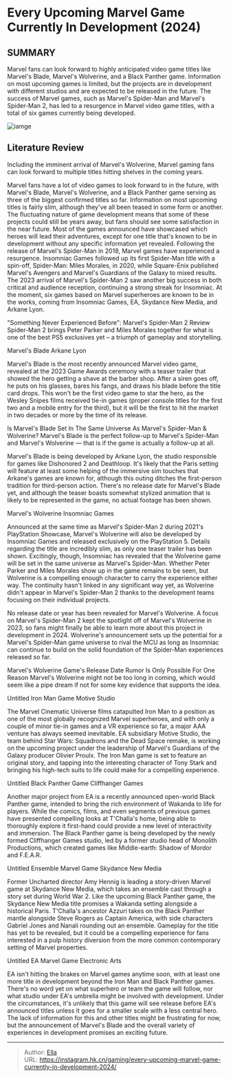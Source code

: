 # Every Upcoming Marvel Game Currently In Development (2024)


## SUMMARY 


 Marvel fans can look forward to highly anticipated video game titles like Marvel&#39;s Blade, Marvel&#39;s Wolverine, and a Black Panther game. 
 Information on most upcoming games is limited, but the projects are in development with different studios and are expected to be released in the future. 
 The success of Marvel games, such as Marvel&#39;s Spider-Man and Marvel&#39;s Spider-Man 2, has led to a resurgence in Marvel video game titles, with a total of six games currently being developed. 

![iamge](https://static1.srcdn.com/wordpress/wp-content/uploads/2023/12/marvel-games-black-panther-blade-wolverine.jpg)

## Literature Review

Including the imminent arrival of Marvel&#39;s Wolverine, Marvel gaming fans can look forward to multiple titles hitting shelves in the coming years.




Marvel fans have a lot of video games to look forward to in the future, with Marvel&#39;s Blade, Marvel&#39;s Wolverine, and a Black Panther game serving as three of the biggest confirmed titles so far. Information on most upcoming titles is fairly slim, although they&#39;ve all been teased in some form or another. The fluctuating nature of game development means that some of these projects could still be years away, but fans should see some satisfaction in the near future. Most of the games announced have showcased which heroes will lead their adventures, except for one title that&#39;s known to be in development without any specific information yet revealed.
Following the release of Marvel&#39;s Spider-Man in 2018, Marvel games have experienced a resurgence. Insomniac Games followed up its first Spider-Man title with a spin-off, Spider-Man: Miles Morales, in 2020, while Square-Enix published Marvel&#39;s Avengers and Marvel&#39;s Guardians of the Galaxy to mixed results. The 2023 arrival of Marvel&#39;s Spider-Man 2 saw another big success in both critical and audience reception, continuing a strong streak for Insomniac. At the moment, six games based on Marvel superheroes are known to be in the works, coming from Insomniac Games, EA, Skydance New Media, and Arkane Lyon.
            
 
 &#34;Something Never Experienced Before&#34;: Marvel&#39;s Spider-Man 2 Review 
Spider-Man 2 brings Peter Parker and Miles Morales together for what is one of the best PS5 exclusives yet – a triumph of gameplay and storytelling.












 








 Marvel&#39;s Blade 
Arkane Lyon


 







Marvel&#39;s Blade is the most recently announced Marvel video game, revealed at the 2023 Game Awards ceremony with a teaser trailer that showed the hero getting a shave at the barber shop. After a siren goes off, he puts on his glasses, bares his fangs, and draws his blade before the title card drops. This won&#39;t be the first video game to star the hero, as the Wesley Snipes films received tie-in games (proper console titles for the first two and a mobile entry for the third), but it will be the first to hit the market in two decades or more by the time of its release.
            
 
 Is Marvel&#39;s Blade Set In The Same Universe As Marvel&#39;s Spider-Man &amp; Wolverine? 
Marvel&#39;s Blade is the perfect follow-up to Marvel&#39;s Spider-Man and Marvel&#39;s Wolverine — that is if the game is actually a follow-up at all.



Marvel&#39;s Blade is being developed by Arkane Lyon, the studio responsible for games like Dishonored 2 and Deathloop. It&#39;s likely that the Paris setting will feature at least some helping of the immersive sim touches that Arkane&#39;s games are known for, although this outing ditches the first-person tradition for third-person action. There&#39;s no release date for Marvel&#39;s Blade yet, and although the teaser boasts somewhat stylized animation that is likely to be represented in the game, no actual footage has been shown.





 Marvel&#39;s Wolverine 
Insomniac Games
        

Announced at the same time as Marvel&#39;s Spider-Man 2 during 2021&#39;s PlayStation Showcase, Marvel&#39;s Wolverine will also be developed by Insomniac Games and released exclusively on the PlayStation 5. Details regarding the title are incredibly slim, as only one teaser trailer has been shown. Excitingly, though, Insomniac has revealed that the Wolverine game will be set in the same universe as Marvel&#39;s Spider-Man. Whether Peter Parker and Miles Morales show up in the game remains to be seen, but Wolverine is a compelling enough character to carry the experience either way.
The continuity hasn&#39;t linked in any significant way yet, as Wolverine didn&#39;t appear in Marvel&#39;s Spider-Man 2 thanks to the development teams focusing on their individual projects. 

No release date or year has been revealed for Marvel&#39;s Wolverine. A focus on Marvel&#39;s Spider-Man 2 kept the spotlight off of Marvel&#39;s Wolverine in 2023, so fans might finally be able to learn more about this project in development in 2024. Wolverine&#39;s announcement sets up the potential for a Marvel&#39;s Spider-Man game universe to rival the MCU as long as Insomniac can continue to build on the solid foundation of the Spider-Man experiences released so far.
            
 
 Marvel&#39;s Wolverine Game&#39;s Release Date Rumor Is Only Possible For One Reason 
Marvel&#39;s Wolverine might not be too long in coming, which would seem like a pipe dream if not for some key evidence that supports the idea.








 Untitled Iron Man Game 
Motive Studio
        

The Marvel Cinematic Universe films catapulted Iron Man to a position as one of the most globally recognized Marvel superheroes, and with only a couple of minor tie-in games and a VR experience so far, a major AAA venture has always seemed inevitable. EA subsidiary Motive Studio, the team behind Star Wars: Squadrons and the Dead Space remake, is working on the upcoming project under the leadership of Marvel&#39;s Guardians of the Galaxy producer Olivier Proulx. The Iron Man game is set to feature an original story, and tapping into the interesting character of Tony Stark and bringing his high-tech suits to life could make for a compelling experience.





 Untitled Black Panther Game 
Cliffhanger Games
        

Another major project from EA is a recently announced open-world Black Panther game, intended to bring the rich environment of Wakanda to life for players. While the comics, films, and even segments of previous games have presented compelling looks at T&#39;Challa&#39;s home, being able to thoroughly explore it first-hand could provide a new level of interactivity and immersion. The Black Panther game is being developed by the newly formed Cliffhanger Games studio, led by a former studio head of Monolith Productions, which created games like Middle-earth: Shadow of Mordor and F.E.A.R. 





 Untitled Ensemble Marvel Game 
Skydance New Media
        

Former Uncharted director Amy Hennig is leading a story-driven Marvel game at Skydance New Media, which takes an ensemble cast through a story set during World War 2. Like the upcoming Black Panther game, the Skydance New Media title promises a Wakanda setting alongside a historical Paris. T&#39;Challa&#39;s ancestor Azzuri takes on the Black Panther mantle alongside Steve Rogers as Captain America, with side characters Gabriel Jones and Nanali rounding out an ensemble. Gameplay for the title has yet to be revealed, but it could be a compelling experience for fans interested in a pulp history diversion from the more common contemporary setting of Marvel properties.





 Untitled EA Marvel Game 
Electronic Arts
        

EA isn&#39;t hitting the brakes on Marvel games anytime soon, with at least one more title in development beyond the Iron Man and Black Panther games. There&#39;s no word yet on what superhero or team the game will follow, nor what studio under EA&#39;s umbrella might be involved with development. Under the circumstances, it&#39;s unlikely that this game will see release before EA&#39;s announced titles unless it goes for a smaller scale with a less central hero. The lack of information for this and other titles might be frustrating for now, but the announcement of Marvel&#39;s Blade and the overall variety of experiences in development promises an exciting future. 

---

> Author: [Ella](https://instagram.hk.cn/)  
> URL: https://instagram.hk.cn/gaming/every-upcoming-marvel-game-currently-in-development-2024/  

